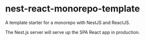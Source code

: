 # nest-react-monorepo-template

A template starter for a monorepo with NestJS and ReactJS.

The Nest.js server will serve up the SPA React app in production.
